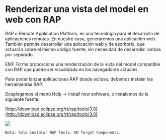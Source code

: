 # Renderizar una vista del model en web con RAP

RAP o Remote Application Platform, es una tecnología para el desarrollo de aplicaciones remotas. En nuestro caso, generaremos una aplicación web. También permite desarrollar una aplicación web y de escritorio, que actuarán sobre el mismo código fuente, sin necesidad de desarrollar ambas por separado.

EMF Forms proporciona una renderización de la vista del model compatible con RAP que puede ser visualizada en los navegadores actuales.

Para poder lanzar aplicaciones RAP desde eclipse, debemos instalar las herramientas RAP.

Desplegamos el menú Help -> Install new software, e instalamos de la siguiente fuente.

[http://download.eclipse.org/rt/rap/tools/3.0](http://download.eclipse.org/rt/rap/tools/3.0)

![](http://i.imgur.com/SubkQHr.jpg)

    Nota: Solo instalar RAP Tools, NO Target Components.

    

